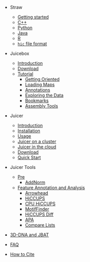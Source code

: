 - Straw
  * [Getting started](straw.wiki/Home.md)
  * [C++](straw.wiki/CPP.md)
  * [Python](straw.wiki/Python.md)
  * [Java](straw.wiki/Java.md)
  * [R](straw.wiki/R.md)
  * [`hic` file format](straw.wiki/Data)

- Juicebox
  * [Introduction](juicebox.wiki/Juicebox_intro)
  * [Download](juicebox.wiki/Download)
  * [Tutorial](juicebox.wiki/Visualization)
    * [Getting Oriented](juicebox.wiki/Visualization#getting-oriented)  
    * [Loading Maps](juicebox.wiki/Loading-Maps-(the-File-menu))
    * [Annotations](juicebox.wiki/Loading-Annotations-(Annotations-menu))
    * [Exploring the Data](juicebox.wiki/Exploring-the-Data)
    * [Bookmarks](juicebox.wiki/Bookmarks)
    * [Assembly Tools](juicebox.wiki/Juicebox-Assembly-Tools)

- Juicer
  * [Introduction](juicer.wiki/Home)
  * [Installation](juicer.wiki/Installation)
  * [Usage](juicer.wiki/Usage)
  * [Juicer on a cluster](juicer.wiki/Running-Juicer-on-a-cluster)
  * [Juicer in the cloud](juicer.wiki/Running-Juicer-on-Amazon-Web-Services)
  * [Download](juicer.wiki/Download)
  * [Quick Start](juicer.wiki/Juicer-Tools-Quick-Start)

- Juicer Tools
  * [Pre](hictools.wiki/Pre)
    * [AddNorm](hictools.wiki/AddNorm) 
  * [Feature Annotation and Analysis](juicer.wiki/Feature-Annotation)
    * [Arrowhead](juicer.tools.wiki/Arrowhead)
    * [HiCCUPS](juicer.tools.wiki/HiCCUPS)
    * [CPU HiCCUPS](juicer.tools.wiki/CPU-HiCCUPS)
    * [MotifFinder](juicer.tools.wiki/MotifFinder)
    * [HiCCUPS Diff](juicer.tools.wiki/HiCCUPSDiff)
    * [APA](juicer.tools.wiki/APA)
    * [Compare Lists](juicer.tools.wiki/Compare-Lists)

- [3D-DNA and JBAT](https://www.dnazoo.org/methods)
- [FAQ](FAQ.md)
- [How to Cite](Citing.md)
